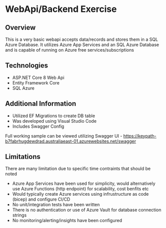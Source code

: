 # WebApi/Backend Exercise

## Overview
This is a very basic webapi accepts data/records and stores them in a SQL Azure Database.  It utilizes Azure App Services and an SQL Azure Database and is capable of running on Azure free services/subscriptions

## Technologies
- ASP.NET Core 8 Web Api
- Entity Framework Core
- SQL Azure

## Additional Information
 - Utilized EF Migrations to create DB table
 - Was developed using Visual Studio Code
 - Includes Swagger Config

Full working sample can be viewed utilizing Swagger UI - https://keypath-b7fabrhugdewdrad.australiaeast-01.azurewebsites.net/swagger

## Limitations
There are many limitation due to specific time contraints that should be noted
 - Azure App Services have been used for simplicity, would alternatively use Azure Functions (http endpoint) for scalability, cost benfits etc
 - Would typically create Azure services using infrustructure as code (bicep) and configure CI/CD
 - No unit/integration tests have been written
 - There is no authentication or use of Azure Vault for database connection strings
 - No monitoring/alerting/insights have been configured
